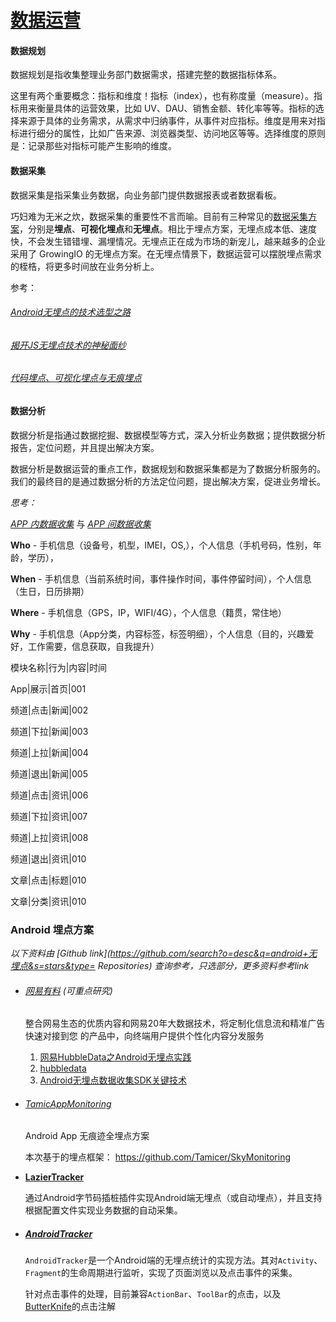 # [数据运营](<https://www.growingio.com/data-operation>)

#### 数据规划

数据规划是指收集整理业务部门数据需求，搭建完整的数据指标体系。

这里有两个重要概念：指标和维度！指标（index），也有称度量（measure）。指标用来衡量具体的运营效果，比如 UV、DAU、销售金额、转化率等等。指标的选择来源于具体的业务需求，从需求中归纳事件，从事件对应指标。维度是用来对指标进行细分的属性，比如广告来源、浏览器类型、访问地区等等。选择维度的原则是：记录那些对指标可能产生影响的维度。



#### 数据采集

数据采集是指采集业务数据，向业务部门提供数据报表或者数据看板。

巧妇难为无米之炊，数据采集的重要性不言而喻。目前有三种常见的<u>[数据采集方案](https://docs.growingio.com/docs/sdk-integration/web-js-sdk/)</u>，分别是**埋点**、**可视化埋点**和**无埋点**。相比于埋点方案，无埋点成本低、速度快，不会发生错错埋、漏埋情况。无埋点正在成为市场的新宠儿，越来越多的企业采用了 GrowingIO 的无埋点方案。在无埋点情景下，数据运营可以摆脱埋点需求的桎梏，将更多时间放在业务分析上。

参考：

###### *[Android无埋点的技术选型之路](https://blog.csdn.net/yang69258973/article/details/85244845)*

###### [揭开JS无埋点技术的神秘面纱](<https://blog.csdn.net/VhWfR2u02Q/article/details/80971308>)

###### [代码埋点、可视化埋点与无痕埋点](https://blog.csdn.net/vshuang/article/details/60361314)



#### 数据分析

数据分析是指通过数据挖掘、数据模型等方式，深入分析业务数据；提供数据分析报告，定位问题，并且提出解决方案。

数据分析是数据运营的重点工作，数据规划和数据采集都是为了数据分析服务的。我们的最终目的是通过数据分析的方法定位问题，提出解决方案，促进业务增长。



*思考：*

<u>*APP 内数据收集*</u> 与 <u>*APP 间数据收集*</u>



**Who**    - 手机信息（设备号，机型，IMEI，OS,），个人信息（手机号码，性别，年龄，学历），

**When**  - 手机信息（当前系统时间，事件操作时间，事件停留时间），个人信息（生日，日历排期）

**Where** - 手机信息（GPS，IP，WIFI/4G），个人信息（籍贯，常住地）

**Why**     - 手机信息（App分类，内容标签，标签明细），个人信息（目的，兴趣爱好，工作需要，信息获取，自我提升）



模块名称|行为|内容|时间

App|展示|首页|001

频道|点击|新闻|002

频道|下拉|新闻|003

频道|上拉|新闻|004

频道|退出|新闻|005

频道|点击|资讯|006

频道|下拉|资讯|007

频道|上拉|资讯|008

频道|退出|资讯|010

文章|点击|标题|010

文章|分类|资讯|010



### Android 埋点方案 

*以下资料由 [Github link](https://github.com/search?o=desc&q=android+无埋点&s=stars&type= Repositories) 查询参考，只选部分，更多资料参考link*

- ###### [网易有料](https://github.com/NetEaseYouliao) (*可重点研究*)

  整合网易生态的优质内容和网易20年大数据技术，将定制化信息流和精准广告快速对接到您 的产品中，向终端用户提供个性化内容分发服务

  1. [网易HubbleData之Android无埋点实践](https://mp.weixin.qq.com/s/0dHKu5QIBL_4S7Tum-qW2Q)
  2. [hubbledata](https://github.com/hubbledata)
  3. [Android无埋点数据收集SDK关键技术](https://www.jianshu.com/p/b5ffe845fe2d)

  

- ###### [TamicAppMonitoring](<https://github.com/Tamicer/TamicAppMonitoring>) 

  Android App 无痕迹全埋点方案

  本次基于的埋点框架： <https://github.com/Tamicer/SkyMonitoring>

  

- [**LazierTracker**](https://github.com/nailperry-zd/LazierTracker) 

  通过Android字节码插桩插件实现Android端无埋点（或自动埋点），并且支持根据配置文件实现业务数据的自动采集。

  

- ##### **[AndroidTracker](https://github.com/foolchen/AndroidTracker)**

  `AndroidTracker`是一个Android端的无埋点统计的实现方法。其对`Activity`、`Fragment`的生命周期进行监听，实现了页面浏览以及点击事件的采集。

  针对点击事件的处理，目前兼容`ActionBar`、`ToolBar`的点击，以及[ButterKnife](https://github.com/JakeWharton/butterknife)的点击注解
